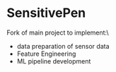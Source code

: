 # SensitivePen
Fork of main project to implement:\
- data preparation of sensor data
- Feature Engineering
- ML pipeline development
